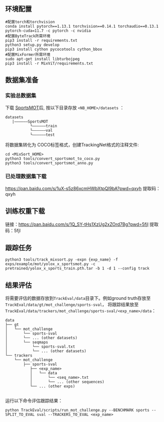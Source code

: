 ## 环境配置
```
#配置torch和torchvision
conda install pytorch==1.13.1 torchvision==0.14.1 torchaudio==0.13.1 pytorch-cuda=11.7 -c pytorch -c nvidia
#配置ByteTrack所需环境
pip3 install -r requirements.txt 
python3 setup.py develop 
pip3 install cython pycocotools cython_bbox 
#配置MixFormer所需环境
sudo apt-get install libturbojpeg 
pip3 install -r MixViT/requirements.txt
```
## 数据集准备
### 实验总数据集
下载 [SportsMOT](https://github.com/MCG-NJU/SportsMOT)后, 按以下目录存放 `<NB_HOME>/datasets` ：
```
datasets
   |——————SportsMOT
           └——————train
           └——————val
           └——————test
```
将数据集转化为 COCO标签格式，创建TrackingNet格式的注释文件:
```
cd <MixSort_HOME>
python3 tools/convert_sportsmot_to_coco.py
python3 tools/convert_sportsmot_anno.py
```
### 已处理数据集下载
 https://pan.baidu.com/s/1uX-s5z86xcmHWbXtpQI9bA?pwd=qxyh 提取码：qxyh
## 训练权重下载
 链接：https://pan.baidu.com/s/1Q_SY-tHs1XzUg2xZOrd7Bg?pwd=5fjl 提取码：5fjl 
## 跟踪任务
```
python3 tools/track_mixsort.py -expn {exp_name} -f exps/example/mot/yolox_x_sportsmot.py -c pretrained/yolox_x_sports_train.pth.tar -b 1 -d 1 --config track
```

## 结果评估
将需要评估的数据存放到`TrackEval/data`目录下。例如ground truth存放至 `TrackEval/data/gt/mot_challenge/sports-sval`，
将跟踪结果放至 `TrackEval/data/trackers/mot_challenge/sports-sval/<exp_name>/data`：
```
data
├── gt
│   └── mot_challenge
│       └── sports-sval
│       └── ... (other datasets)
│       └── seqmaps
│           └── sports-sval.txt
│           └── ... (other datasets)
└── trackers
    └── mot_challenge
        ├── sports-sval
           ├── <exp_name>
           │   └── data
           │       └── <seq_name>.txt
           │       └── ... (other sequences)
           └── ... (other exps)
           
```
运行以下命令评估跟踪结果：
```
python TrackEval/scripts/run_mot_challenge.py --BENCHMARK sports --SPLIT_TO_EVAL sval --TRACKERS_TO_EVAL <exp_name>
```
